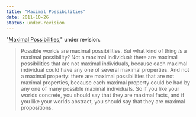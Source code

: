 ```yaml
---
title: "Maximal Possibilities"
date: 2011-10-26
status: under-revision 
---
```


"[Maximal Possibilities](http://files.davidsanson.com/research/maximal-possibilities.pdf)," under revision. 

<span
   class="Z3988" title="ctx_ver=Z39.88-2004&amp;rft_val_fmt=info%3Aofi%2Ffmt%3Akev%3Amtx%3Ajournal&amp;rfr_id=info%3Asid%2Focoins.info%3Agenerator&amp;rft.genre=article&amp;rft.atitle=Maximal+Possibilities&amp;rft.date=2010&amp;rft.aulast=Sanson&amp;rft.aufirst=David&amp;rft.au=David+Sanson"></span>

> Possible worlds are maximal possibilities. But what kind of thing *is* a maximal possibility? Not a maximal individual: there are maximal possibilities that are not maximal individuals, because each maximal individual could have any one of several maximal properties. And not a maximal property: there are  maximal possibilities that are not maximal properties, because each maximal property could be had by any one of many possible maximal individuals. So if you like your worlds concrete, you should say that they are maximal facts, and if you like your worlds abstract, you should say that they are maximal propositions.
